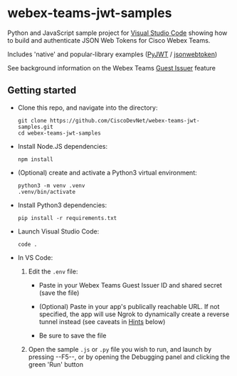 # webex-teams-jwt-samples

Python and JavaScript sample project for [Visual Studio Code](https://code.visualstudio.com/) showing how to build and authenticate JSON Web Tokens for Cisco Webex Teams.  

Includes 'native' and popular-library examples ([PyJWT](https://pyjwt.readthedocs.io/en/latest/) / [jsonwebtoken](https://github.com/auth0/node-jsonwebtoken))

See background information on the Webex Teams [Guest Issuer](https://developer.webex.com/guest-issuer.html) feature

## Getting started

- Clone this repo, and navigate into the directory:

    ```shell
    git clone https://github.com/CiscoDevNet/webex-teams-jwt-samples.git
    cd webex-teams-jwt-samples
    ```

- Install Node.JS dependencies:

    ```shell
    npm install
    ```

- (Optional) create and activate a Python3 virtual environment:

    ```shell
    python3 -m venv .venv
    .venv/bin/activate
    ```

- Install Python3 dependencies:

    ```shell
    pip install -r requirements.txt
    ```

- Launch Visual Studio Code:

    ```shell
    code .
    ```

- In VS Code:

    1. Edit the `.env` file:

        - Paste in your Webex Teams Guest Issuer ID and shared secret (save the file)

        - (Optional) Paste in your app's publically reachable URL.  If not specified, the app will use Ngrok to dynamically create a reverse tunnel instead (see caveats in [Hints](#hints) below)

        - Be sure to save the file

    1. Open the sample `.js` or `.py` file you wish to run, and launch by pressing --F5--, or by opening the Debugging panel and clicking the green 'Run' button

